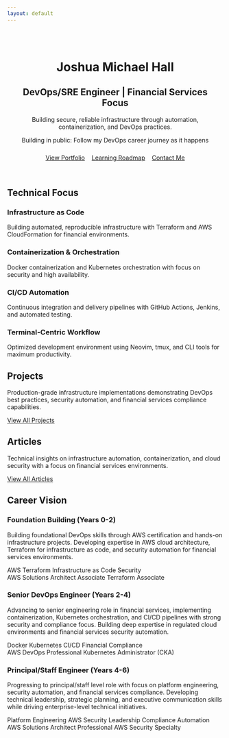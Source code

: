 ```yaml
---
layout: default
---
```


<div class="hero-section with-divider">
  <div class="hero-content">
    <div class="hero-text-centered">
      <h1>Joshua Michael Hall</h1>
      <h2>DevOps/SRE Engineer | Financial Services Focus</h2>
      <p>Building secure, reliable infrastructure through automation, containerization, and DevOps practices.</p>
      <p class="building-in-public"><span class="highlight">Building in public:</span> Follow my DevOps career journey as it happens</p>
      <div class="hero-links">
        <a href="/portfolio" class="btn primary-btn">View Portfolio</a>
        <a href="/roadmap" class="btn accent-btn">Learning Roadmap</a>
        <a href="/contact" class="btn secondary-btn">Contact Me</a>
      </div>
    </div>
  </div>
</div>

<div class="home-section with-divider" id="technical-focus">
  <h2>Technical Focus</h2>
  <div class="tech-focus-grid">
    <div class="tech-focus-item">
      <h3>Infrastructure as Code</h3>
      <p>Building automated, reproducible infrastructure with Terraform and AWS CloudFormation for financial environments.</p>
    </div>
    <div class="tech-focus-item">
      <h3>Containerization & Orchestration</h3>
      <p>Docker containerization and Kubernetes orchestration with focus on security and high availability.</p>
    </div>
    <div class="tech-focus-item">
      <h3>CI/CD Automation</h3>
      <p>Continuous integration and delivery pipelines with GitHub Actions, Jenkins, and automated testing.</p>
    </div>
    <div class="tech-focus-item">
      <h3>Terminal-Centric Workflow</h3>
      <p>Optimized development environment using Neovim, tmux, and CLI tools for maximum productivity.</p>
    </div>
  </div>
</div>

<div class="home-section with-divider" id="projects">
  <h2>Projects</h2>
  <p class="section-intro-text">Production-grade infrastructure implementations demonstrating DevOps best practices, security automation, and financial services compliance capabilities.</p>
  <div id="github-projects"></div>
  <div class="section-link">
    <a href="/portfolio" class="btn outlined-btn">View All Projects</a>
  </div>
</div>

<div class="home-section no-divider" id="articles">
  <h2>Articles</h2>
  <p class="section-intro-text">Technical insights on infrastructure automation, containerization, and cloud security with a focus on financial services environments.</p>
  <div id="devto-articles"></div>
  <div class="section-link">
    <a href="/blog" class="btn outlined-btn">View All Articles</a>
  </div>
</div>

<div class="home-section no-divider" id="career-vision">
  <h2>Career Vision</h2>
  <div class="career-timeline">
    <div class="timeline-item">
      <div class="timeline-marker"></div>
      <div class="timeline-content">
        <h3>Foundation Building (Years 0-2)</h3>
        <p>Building foundational DevOps skills through AWS certification and hands-on infrastructure projects. Developing expertise in AWS cloud architecture, Terraform for infrastructure as code, and security automation for financial services environments.</p>
        <div class="timeline-skills">
          <span class="skill-tag">AWS</span>
          <span class="skill-tag">Terraform</span>
          <span class="skill-tag">Infrastructure as Code</span>
          <span class="skill-tag">Security</span>
        </div>
        <div class="timeline-certs">
          <span class="cert-badge">AWS Solutions Architect Associate</span>
          <span class="cert-badge">Terraform Associate</span>
        </div>
      </div>
    </div>
    <div class="timeline-item">
      <div class="timeline-marker"></div>
      <div class="timeline-content">
        <h3>Senior DevOps Engineer (Years 2-4)</h3>
        <p>Advancing to senior engineering role in financial services, implementing containerization, Kubernetes orchestration, and CI/CD pipelines with strong security and compliance focus. Building deep expertise in regulated cloud environments and financial services security automation.</p>
        <div class="timeline-skills">
          <span class="skill-tag">Docker</span>
          <span class="skill-tag">Kubernetes</span>
          <span class="skill-tag">CI/CD</span>
          <span class="skill-tag">Financial Compliance</span>
        </div>
        <div class="timeline-certs">
          <span class="cert-badge">AWS DevOps Professional</span>
          <span class="cert-badge">Kubernetes Administrator (CKA)</span>
        </div>
      </div>
    </div>
    <div class="timeline-item">
      <div class="timeline-marker"></div>
      <div class="timeline-content">
        <h3>Principal/Staff Engineer (Years 4-6)</h3>
        <p>Progressing to principal/staff level role with focus on platform engineering, security automation, and financial services compliance. Developing technical leadership, strategic planning, and executive communication skills while driving enterprise-level technical initiatives.</p>
        <div class="timeline-skills">
          <span class="skill-tag">Platform Engineering</span>
          <span class="skill-tag">AWS Security</span>
          <span class="skill-tag">Leadership</span>
          <span class="skill-tag">Compliance Automation</span>
        </div>
        <div class="timeline-certs">
          <span class="cert-badge">AWS Solutions Architect Professional</span>
          <span class="cert-badge">AWS Security Specialty</span>
        </div>
      </div>
    </div>
  </div>
</div>

<style>
  .hero-text-centered {
    text-align: center;
    max-width: 800px;
    margin: 0 auto;
    padding: 2rem 1rem;
  }
  
  .hero-links {
    display: flex;
    gap: 1rem;
    justify-content: center;
    margin-top: 1.5rem;
  }
  
  @media (max-width: 768px) {
    .hero-text-centered {
      padding: 1rem;
    }
    
    .hero-links {
      flex-wrap: wrap;
    }
  }
</style>

<script>
  // Add animation to timeline items
  document.addEventListener('DOMContentLoaded', function() {
    const timelineItems = document.querySelectorAll('.timeline-item');
    
    const observer = new IntersectionObserver((entries) => {
      entries.forEach(entry => {
        if (entry.isIntersecting) {
          entry.target.classList.add('animate');
        }
      });
    }, { threshold: 0.5 });
    
    timelineItems.forEach(item => {
      observer.observe(item);
    });
  });
</script>